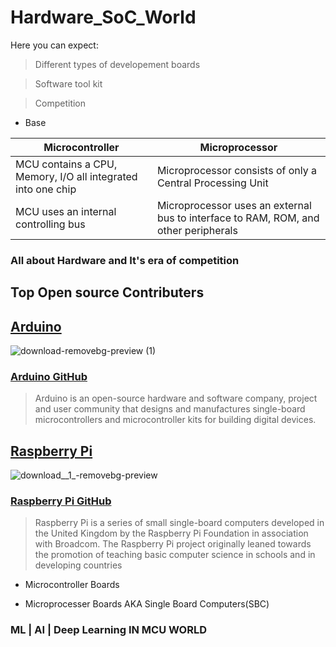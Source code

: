 # Hardware_SoC_World


Here you can expect: 

 > Different types of developement boards
                    
 > Software tool kit
                    
 > Competition 

- Base 

Microcontroller | Microprocessor
---------------| --------------
MCU contains a CPU, Memory, I/O all integrated into one chip | Microprocessor consists of only a Central Processing Unit
MCU uses an internal controlling bus | Microprocessor uses an external bus to interface to RAM, ROM, and other peripherals

### All about Hardware and It's era of competition

## Top Open source Contributers

## [Arduino](https://www.arduino.cc/) 
![download-removebg-preview (1)](https://user-images.githubusercontent.com/58439868/133879897-f12a5469-418c-44fe-a7aa-dfad66a1df0c.png)

### [Arduino GitHub](https://github.com/arduino)

 > Arduino is an open-source hardware and software company, project and user community that designs
 and manufactures single-board microcontrollers and microcontroller kits for building digital devices.

## [Raspberry Pi](https://www.raspberrypi.org/)

![download__1_-removebg-preview](https://user-images.githubusercontent.com/58439868/133880031-3336746b-de2e-4ecd-bd3d-78c5debcb693.png)

### [Raspberry Pi GitHub](https://github.com/raspberrypi) 

> Raspberry Pi is a series of small single-board computers developed in the United Kingdom by the Raspberry Pi
Foundation in association with Broadcom. The Raspberry Pi project originally leaned towards the promotion of
teaching basic computer science in schools and in developing countries

- Microcontroller Boards




- Microprocesser Boards AKA Single Board Computers(SBC)



### ML | AI | Deep Learning  IN MCU WORLD





